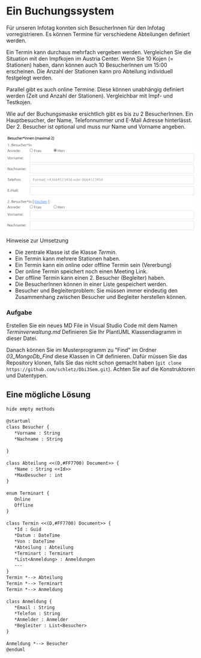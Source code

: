 # Ein Buchungssystem

Für unseren Infotag konnten sich BesucherInnen für
den Infotag vorregistrieren. Es können Termine für verschiedene Abteilungen definiert
werden.

Ein Termin kann durchaus mehrfach vergeben werden. Vergleichen Sie die Situation mit
den Impfkojen im Austria Center. Wenn Sie 10 Kojen (= Stationen) haben, dann können auch 10 BesucherInnen
um 15:00 erscheinen. Die Anzahl der Stationen kann pro Abteilung individuell festgelegt
werden.

Parallel gibt es auch online Termine. Diese können unabhängig definiert werden (Zeit und
Anzahl der Stationen). Vergleichbar mit Impf- und Testkojen.

Wie auf der Buchungsmaske ersichtlich gibt es bis zu 2 BesucherInnen. Ein Hauptbesucher,
der Name, Telefonnummer und E-Mail Adresse hinterlässt. Der 2. Besucher ist optional und muss nur Name und Vorname angeben.

![](terminbuchung_besuchermaske.png)

Hinweise zur Umsetzung
- Die zentrale Klasse ist die Klasse *Termin*.
- Ein Termin kann mehrere Stationen haben.
- Ein Termin kann ein online oder offline Termin sein (Vererbung)
- Der online Termin speichert noch einen Meeting Link.
- Der offline Termin kann einen 2. Besucher (Begleiter) haben.
- Die BesucherInnen können in einer Liste gespeichert werden.
- Besucher und Begleiterproblem: Sie müssen immer eindeutig den Zusammenhang zwischen
  Besucher und Begleiter herstellen können.

### Aufgabe

Erstellen Sie ein neues MD File in Visual Studio Code mit dem Namen *Terminverwaltung.md*
Definieren Sie Ihr PlantUML Klassendiagramm in dieser Datei.

Danach können Sie im Musterprogramm zu "Find" im Ordner *03_MongoDb_Find*
diese Klassen in C# definieren. Dafür müssen Sie das Repository klonen, falls Sie das
nicht schon gemacht haben (`git clone https://github.com/schletz/Dbi3Sem.git`). Achten Sie auf die Konstruktoren und Datentypen.

## Eine mögliche Lösung

```plantuml
hide empty methods

@startuml
class Besucher {
   *Vorname : String
   *Nachname : String
 
}

class Abteilung <<(D,#FF7700) Document>> {
   *Name : String <<Id>>
   *MaxBesucher : int
}

enum Terminart {
   Online
   Offline
}

class Termin <<(D,#FF7700) Document>> {
   *Id : Guid
   *Datum : DateTime
   *Von : DateTime
   *Abteilung : Abteilung
   *Terminart : Terminart
   *List<Anmeldung> : Anmeldungen
   ---
}
Termin *--> Abteilung
Termin *--> Terminart
Termin *--> Anmeldung

class Anmeldung {
   *Email : String
   *Telefon : String     
   *Anmelder : Anmelder
   *Begleiter : List<Besucher>
}

Anmeldung *--> Besucher
@enduml
```
